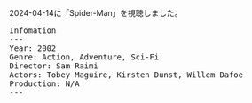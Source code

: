 
2024-04-14に「Spider-Man」を視聴しました。

<pre>
Infomation
---
Year: 2002
Genre: Action, Adventure, Sci-Fi
Director: Sam Raimi
Actors: Tobey Maguire, Kirsten Dunst, Willem Dafoe
Production: N/A
---
</pre>

